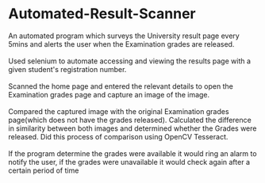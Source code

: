 # Automated-Result-Scanner
An automated program which surveys the University result page every 5mins and alerts the user when the Examination grades are released.<br/><br/>
Used selenium to automate accessing and viewing the results page with a given student's registration number.
<br/><br/>
Scanned the home page and entered the relevant details to open the Examination grades page and capture an image of the image.
<br/><br/>
Compared the captured image with the original Examination grades page(which does not have the grades released). Calculated the difference in similarity between both images and determined whether the Grades were released. Did this process of comparison using OpenCV Tesseract.
<br/><br/>
If the program determine the grades were available it would ring an alarm to notify the user, if the grades were unavailable it would check again after a certain period of time
